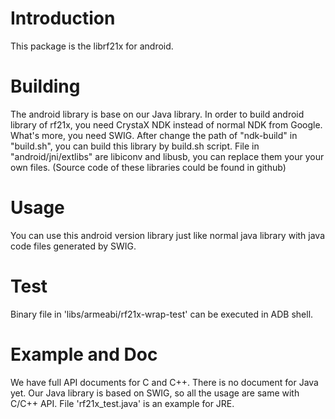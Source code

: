 # Introduction
This package is the librf21x for android. 

# Building
The android library is base on our Java library. In order to build android library of rf21x, you need CrystaX NDK instead of normal NDK from Google. What's more, you need SWIG.
After change the path of "ndk-build" in "build.sh", you can build this library by build.sh script.
File in "android/jni/extlibs" are libiconv and libusb, you can replace them your your own files. (Source code of these libraries could be found in github)

# Usage
You can use this android version library just like normal java library with java code files generated by SWIG.

# Test
Binary file in 'libs/armeabi/rf21x-wrap-test' can be executed in ADB shell.

# Example and Doc
We have full API documents for C and C++. There is no document for Java yet. Our Java library is based on SWIG, so all the usage are same with  C/C++ API. File 'rf21x_test.java' is an example for JRE.